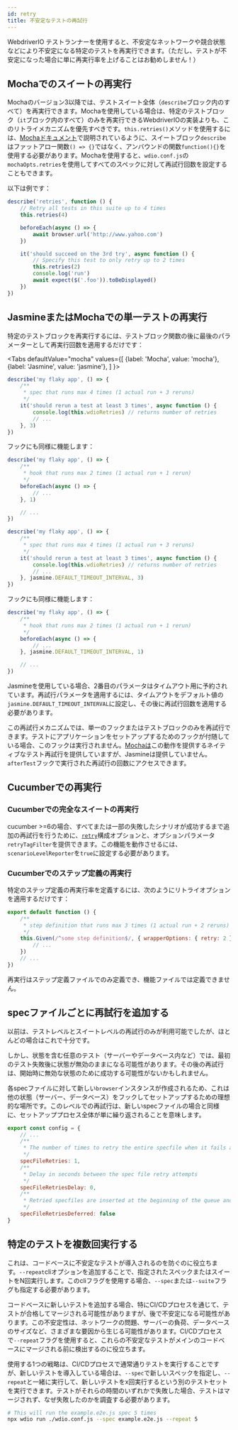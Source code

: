 ```yaml
---
id: retry
title: 不安定なテストの再試行
---
```


WebdriverIO テストランナーを使用すると、不安定なネットワークや競合状態などにより不安定になる特定のテストを再実行できます。（ただし、テストが不安定になった場合に単に再実行率を上げることはお勧めしません！）

## Mochaでのスイートの再実行

Mochaのバージョン3以降では、テストスイート全体（`describe`ブロック内のすべて）を再実行できます。Mochaを使用している場合は、特定のテストブロック（`it`ブロック内のすべて）のみを再実行できるWebdriverIOの実装よりも、このリトライメカニズムを優先すべきです。`this.retries()`メソッドを使用するには、[Mochaドキュメント](https://mochajs.org/#arrow-functions)で説明されているように、スイートブロック`describe`はファットアロー関数`() => {}`ではなく、アンバウンドの関数`function(){}`を使用する必要があります。Mochaを使用すると、`wdio.conf.js`の`mochaOpts.retries`を使用してすべてのスペックに対して再試行回数を設定することもできます。

以下は例です：

```js
describe('retries', function () {
    // Retry all tests in this suite up to 4 times
    this.retries(4)

    beforeEach(async () => {
        await browser.url('http://www.yahoo.com')
    })

    it('should succeed on the 3rd try', async function () {
        // Specify this test to only retry up to 2 times
        this.retries(2)
        console.log('run')
        await expect($('.foo')).toBeDisplayed()
    })
})
```

## JasmineまたはMochaでの単一テストの再実行

特定のテストブロックを再実行するには、テストブロック関数の後に最後のパラメーターとして再実行回数を適用するだけです：

<Tabs
  defaultValue="mocha"
  values={[
    {label: 'Mocha', value: 'mocha'},
    {label: 'Jasmine', value: 'jasmine'},
  ]
}>
<TabItem value="mocha">

```js
describe('my flaky app', () => {
    /**
     * spec that runs max 4 times (1 actual run + 3 reruns)
     */
    it('should rerun a test at least 3 times', async function () {
        console.log(this.wdioRetries) // returns number of retries
        // ...
    }, 3)
})
```

フックにも同様に機能します：

```js
describe('my flaky app', () => {
    /**
     * hook that runs max 2 times (1 actual run + 1 rerun)
     */
    beforeEach(async () => {
        // ...
    }, 1)

    // ...
})
```

</TabItem>
<TabItem value="jasmine">

```js
describe('my flaky app', () => {
    /**
     * spec that runs max 4 times (1 actual run + 3 reruns)
     */
    it('should rerun a test at least 3 times', async function () {
        console.log(this.wdioRetries) // returns number of retries
        // ...
    }, jasmine.DEFAULT_TIMEOUT_INTERVAL, 3)
})
```

フックにも同様に機能します：

```js
describe('my flaky app', () => {
    /**
     * hook that runs max 2 times (1 actual run + 1 rerun)
     */
    beforeEach(async () => {
        // ...
    }, jasmine.DEFAULT_TIMEOUT_INTERVAL, 1)

    // ...
})
```

Jasmineを使用している場合、2番目のパラメータはタイムアウト用に予約されています。再試行パラメータを適用するには、タイムアウトをデフォルト値の`jasmine.DEFAULT_TIMEOUT_INTERVAL`に設定し、その後に再試行回数を適用する必要があります。

</TabItem>
</Tabs>

この再試行メカニズムでは、単一のフックまたはテストブロックのみを再試行できます。テストにアプリケーションをセットアップするためのフックが付随している場合、このフックは実行されません。[Mochaは](https://mochajs.org/#retry-tests)この動作を提供するネイティブなテスト再試行を提供していますが、Jasmineは提供していません。`afterTest`フックで実行された再試行の回数にアクセスできます。

## Cucumberでの再実行

### Cucumberでの完全なスイートの再実行

cucumber >=6の場合、すべてまたは一部の失敗したシナリオが成功するまで追加の再試行を行うために、[`retry`](https://github.com/cucumber/cucumber-js/blob/master/docs/cli.md#retry-failing-tests)構成オプションと、オプションパラメータ`retryTagFilter`を提供できます。この機能を動作させるには、`scenarioLevelReporter`を`true`に設定する必要があります。

### Cucumberでのステップ定義の再実行

特定のステップ定義の再実行率を定義するには、次のようにリトライオプションを適用するだけです：

```js
export default function () {
    /**
     * step definition that runs max 3 times (1 actual run + 2 reruns)
     */
    this.Given(/^some step definition$/, { wrapperOptions: { retry: 2 } }, async () => {
        // ...
    })
    // ...
})
```

再実行はステップ定義ファイルでのみ定義でき、機能ファイルでは定義できません。

## specファイルごとに再試行を追加する

以前は、テストレベルとスイートレベルの再試行のみが利用可能でしたが、ほとんどの場合はこれで十分です。

しかし、状態を含む任意のテスト（サーバーやデータベース内など）では、最初のテスト失敗後に状態が無効のままになる可能性があります。その後の再試行は、開始時に無効な状態のために成功する可能性がないかもしれません。

各specファイルに対して新しい`browser`インスタンスが作成されるため、これは他の状態（サーバー、データベース）をフックしてセットアップするための理想的な場所です。このレベルでの再試行は、新しいspecファイルの場合と同様に、セットアッププロセス全体が単に繰り返されることを意味します。

```js title="wdio.conf.js"
export const config = {
    // ...
    /**
     * The number of times to retry the entire specfile when it fails as a whole
     */
    specFileRetries: 1,
    /**
     * Delay in seconds between the spec file retry attempts
     */
    specFileRetriesDelay: 0,
    /**
     * Retried specfiles are inserted at the beginning of the queue and retried immediately
     */
    specFileRetriesDeferred: false
}
```

## 特定のテストを複数回実行する

これは、コードベースに不安定なテストが導入されるのを防ぐのに役立ちます。`--repeat`cliオプションを追加することで、指定されたスペックまたはスイートをN回実行します。このcliフラグを使用する場合、`--spec`または`--suite`フラグも指定する必要があります。

コードベースに新しいテストを追加する場合、特にCI/CDプロセスを通じて、テストが合格してマージされる可能性がありますが、後で不安定になる可能性があります。この不安定性は、ネットワークの問題、サーバーの負荷、データベースのサイズなど、さまざまな要因から生じる可能性があります。CI/CDプロセスで`--repeat`フラグを使用すると、これらの不安定なテストがメインのコードベースにマージされる前に検出するのに役立ちます。

使用する1つの戦略は、CI/CDプロセスで通常通りテストを実行することですが、新しいテストを導入している場合は、`--spec`で新しいスペックを指定し、`--repeat`と一緒に実行して、新しいテストをx回実行するという別のテストセットを実行できます。テストがそれらの時間のいずれかで失敗した場合、テストはマージされず、なぜ失敗したのかを調査する必要があります。

```sh
# This will run the example.e2e.js spec 5 times
npx wdio run ./wdio.conf.js --spec example.e2e.js --repeat 5
```